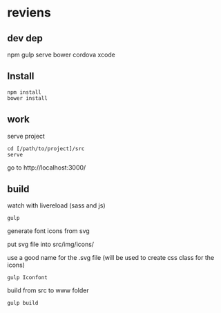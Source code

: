 reviens
=======

## dev dep
npm
gulp
serve
bower
cordova
xcode

## Install
```
npm install
bower install
```

## work

serve project
```
cd [/path/to/project]/src
serve
```
go to http://localhost:3000/

## build

watch with livereload (sass and js)
```
gulp
```

generate font icons from svg

put svg file into src/img/icons/

use a good name for the .svg file (will be used to create css class for the icons)
```
gulp Iconfont
```

build from src to www folder
```
gulp build
```
